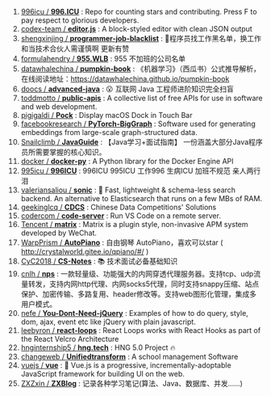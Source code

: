1. [996icu / **996.ICU**](https://github.com/996icu/996.ICU) : Repo for counting stars and contributing. Press F to pay respect to glorious developers.
1. [codex-team / **editor.js**](https://github.com/codex-team/editor.js) : A block-styled editor with clean JSON output
1. [shengxinjing / **programmer-job-blacklist**](https://github.com/shengxinjing/programmer-job-blacklist) : 🙈程序员找工作黑名单，换工作和当技术合伙人需谨慎啊 更新有赞
1. [formulahendry / **955.WLB**](https://github.com/formulahendry/955.WLB) : 955 不加班的公司名单
1. [datawhalechina / **pumpkin-book**](https://github.com/datawhalechina/pumpkin-book) : 《机器学习》（西瓜书）公式推导解析，在线阅读地址：https://datawhalechina.github.io/pumpkin-book
1. [doocs / **advanced-java**](https://github.com/doocs/advanced-java) : 😮 互联网 Java 工程师进阶知识完全扫盲
1. [toddmotto / **public-apis**](https://github.com/toddmotto/public-apis) : A collective list of free APIs for use in software and web development.
1. [pigigaldi / **Pock**](https://github.com/pigigaldi/Pock) : Display macOS Dock in Touch Bar
1. [facebookresearch / **PyTorch-BigGraph**](https://github.com/facebookresearch/PyTorch-BigGraph) : Software used for generating embeddings from large-scale graph-structured data.
1. [Snailclimb / **JavaGuide**](https://github.com/Snailclimb/JavaGuide) : 【Java学习+面试指南】 一份涵盖大部分Java程序员所需要掌握的核心知识。
1. [docker / **docker-py**](https://github.com/docker/docker-py) : A Python library for the Docker Engine API
1. [995icu / **996ICU**](https://github.com/995icu/996ICU) : 996ICU 995ICU 工作996 生病ICU 加班不规范 亲人两行泪
1. [valeriansaliou / **sonic**](https://github.com/valeriansaliou/sonic) : 🦔 Fast, lightweight & schema-less search backend. An alternative to Elasticsearch that runs on a few MBs of RAM.
1. [geekinglcq / **CDCS**](https://github.com/geekinglcq/CDCS) : Chinese Data Competitions' Solutions
1. [codercom / **code-server**](https://github.com/codercom/code-server) : Run VS Code on a remote server.
1. [Tencent / **matrix**](https://github.com/Tencent/matrix) : Matrix is a plugin style, non-invasive APM system developed by WeChat.
1. [WarpPrism / **AutoPiano**](https://github.com/WarpPrism/AutoPiano) : 自由钢琴 AutoPiano，喜欢可以star ( http://crystalworld.gitee.io/qpiano/#/ )
1. [CyC2018 / **CS-Notes**](https://github.com/CyC2018/CS-Notes) : 📚 技术面试必备基础知识
1. [cnlh / **nps**](https://github.com/cnlh/nps) : 一款轻量级、功能强大的内网穿透代理服务器。支持tcp、udp流量转发，支持内网http代理、内网socks5代理，同时支持snappy压缩、站点保护、加密传输、多路复用、header修改等。支持web图形化管理，集成多用户模式。
1. [nefe / **You-Dont-Need-jQuery**](https://github.com/nefe/You-Dont-Need-jQuery) : Examples of how to do query, style, dom, ajax, event etc like jQuery with plain javascript.
1. [leebyron / **react-loops**](https://github.com/leebyron/react-loops) : React Loops works with React Hooks as part of the React Velcro Architecture
1. [hnginternship5 / **hng.tech**](https://github.com/hnginternship5/hng.tech) : HNG 5.0 Project 🔥
1. [changeweb / **Unifiedtransform**](https://github.com/changeweb/Unifiedtransform) : A school management Software
1. [vuejs / **vue**](https://github.com/vuejs/vue) : 🖖 Vue.js is a progressive, incrementally-adoptable JavaScript framework for building UI on the web.
1. [ZXZxin / **ZXBlog**](https://github.com/ZXZxin/ZXBlog) : 记录各种学习笔记(算法、Java、数据库、并发......)